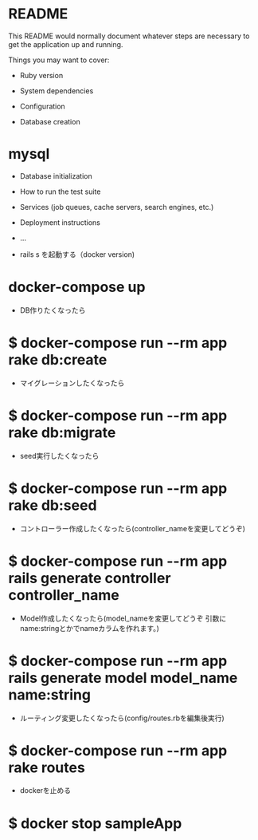 # README

This README would normally document whatever steps are necessary to get the
application up and running.

Things you may want to cover:

* Ruby version

* System dependencies

* Configuration

* Database creation
# mysql
* Database initialization

* How to run the test suite

* Services (job queues, cache servers, search engines, etc.)

* Deployment instructions

* ...

* rails s を起動する（docker version)
# docker-compose up

* DB作りたくなったら
# $ docker-compose run --rm app rake db:create

* マイグレーションしたくなったら
# $ docker-compose run --rm app rake db:migrate

* seed実行したくなったら
# $ docker-compose run --rm app rake db:seed

* コントローラー作成したくなったら(controller_nameを変更してどうぞ)
# $ docker-compose run --rm app rails generate controller controller_name

* Model作成したくなったら(model_nameを変更してどうぞ 引数にname:stringとかでnameカラムを作れます。)
# $ docker-compose run --rm app rails generate model model_name name:string 

* ルーティング変更したくなったら(config/routes.rbを編集後実行)
# $ docker-compose run --rm app rake routes

* dockerを止める
# $ docker stop sampleApp